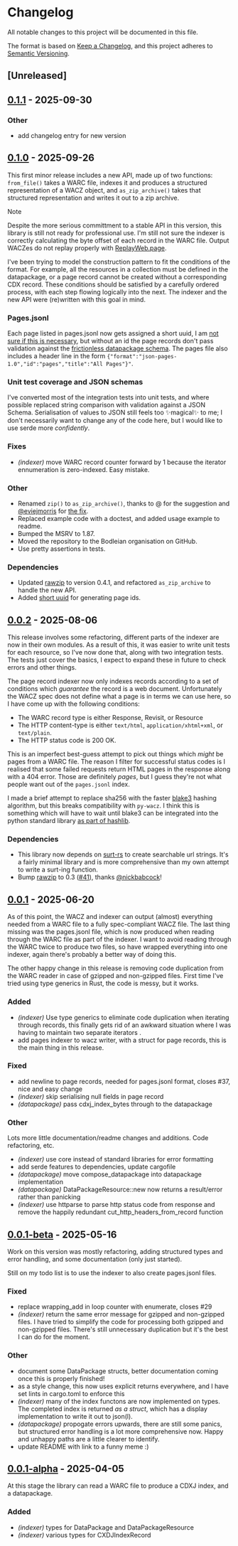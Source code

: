 # Changelog

All notable changes to this project will be documented in this file.

The format is based on [Keep a Changelog](https://keepachangelog.com/en/1.0.0/),
and this project adheres to [Semantic Versioning](https://semver.org/spec/v2.0.0.html).

## [Unreleased]

## [0.1.1](https://github.com/bodleian/wacksy/compare/v0.1.0...v0.1.1) - 2025-09-30

### Other

- add changelog entry for new version

## [0.1.0](https://github.com/bodleian/wacksy/compare/v0.0.2...v0.1.0) - 2025-09-26

This first minor release includes a new API, made up of two functions: `from_file()` takes a WARC file, indexes it and produces a structured representation of a WACZ object, and `as_zip_archive()` takes that structured representation and writes it out to a zip archive.

> [!NOTE]
> Despite the more serious committment to a stable API in this version, this library is still not ready for professional use. I'm still not sure the indexer is correctly calculating the byte offset of each record in the WARC file. Output WACZes do not replay properly with [ReplayWeb.page](https://replayweb.page/).

I've been trying to model the construction pattern to fit the conditions of the format. For example, all the resources in a collection must be defined in the datapackage, or a page record cannot be created without a corresponding CDX record. These conditions should be satisfied by a carefully ordered process, with each step flowing logically into the next. The indexer and the new API were (re)written with this goal in mind.

### Pages.jsonl

Each page listed in pages.jsonl now gets assigned a short uuid, I am [not sure if this is necessary](https://github.com/webrecorder/specs/issues/167), but without an id the page records don't pass validation against the [frictionless datapackage schema](https://specs.frictionlessdata.io/schemas/data-package.json).
The pages file also includes a header line in the form `{"format":"json-pages-1.0","id":"pages","title":"All Pages"}"`.

### Unit test coverage and JSON schemas

I've converted most of the integration tests into unit tests, and where possible replaced string comparison with validation against a JSON Schema.
Serialisation of values to JSON still feels too ✨magical✨ to me; I don't necessarily want to change any of the code here, but I would like to use serde more _confidently_.

### Fixes

- *(indexer)* move WARC record counter forward by 1 because the iterator ennumeration is zero-indexed. Easy mistake.

### Other

- Renamed `zip()` to `as_zip_archive()`, thanks to @ for the suggestion and [@eviejmorris](https://github.com/eviejmorris) for [the fix](https://github.com/bodleian/wacksy/commit/d7cae2fcee0656eb01eecd26b20a447ecc01cabd).
- Replaced example code with a doctest, and added usage example to readme.
- Bumped the MSRV to 1.87.
- Moved the repository to the Bodleian organisation on GitHub.
- Use pretty assertions in tests.

### Dependencies

- Updated [rawzip](https://lib.rs/crates/rawzip) to version 0.4.1, and refactored `as_zip_archive` to handle the new API.
- Added [short uuid](https://lib.rs/crates/short-uuid) for generating page ids.

## [0.0.2](https://github.com/bodleian/wacksy/compare/v0.0.1...v0.0.2) - 2025-08-06

This release involves some refactoring, different parts of the indexer are now in their own modules.
As a result of this, it was easier to write unit tests for each resource, so I've now done that, along with two integration tests.
The tests just cover the basics, I expect to expand these in future to check errors and other things.

The page record indexer now only indexes records according to a set of conditions which _guarantee_ the record is a web document.
Unfortunately the WACZ spec does not define what a page is in terms we can use here, so I have come up with the following conditions:

- The WARC record type is either Response, Revisit, or Resource
- The HTTP content-type is either `text/html`, `application/xhtml+xml`, or `text/plain`.
- The HTTP status code is 200 OK.

This is an imperfect best-guess attempt to pick out things which _might_ be pages from a WARC file.
The reason I filter for successful status codes is I realised that some failed requests return HTML pages in the response along with a 404 error.
Those are definitely _pages_, but I guess they're not what people want out of the `pages.jsonl` index.

I made a brief attempt to replace sha256 with the faster [blake3](https://github.com/BLAKE3-team/BLAKE3) hashing algorithm, but this breaks compatibility with `py-wacz`.
I think this is something which will have to wait until blake3 can be integrated into the python standard library [as part of hashlib](https://github.com/python/cpython/issues/83479).

### Dependencies

- This library now depends on [surt-rs](https://github.com/mijho/surt-rs) to create searchable url strings. It's a fairly minimal library and is more comprehensive than my own attempt to write a surt-ing function.
- Bump [rawzip](https://github.com/nickbabcock/rawzip) to 0.3 ([#41](https://github.com/bodleian/wacksy/pull/41)), thanks [@nickbabcock](https://github.com/nickbabcock)!

## [0.0.1](https://github.com/bodleian/wacksy/compare/v0.0.1-beta...v0.0.1) - 2025-06-20

As of this point, the WACZ and indexer can output (almost) everything needed from a WARC file to a fully spec-compliant WACZ file.
The last thing missing was the pages.jsonl file, which is now produced when reading through the WARC file as part of the indexer.
I want to avoid reading through the WARC twice to produce two files, so have wrapped everything into one indexer, again there's probably a better way of doing this.

The other happy change in this release is removing code duplication from the WARC reader in case of gzipped and non-gzipped files.
First time I've tried using type generics in Rust, the code is messy, but it works.

### Added

- *(indexer)* Use type generics to eliminate code duplication when iterating through records, this finally gets rid of an awkward situation where I was having to maintain two separate iterators .
- add pages indexer to wacz writer, with a struct for page records, this is the main thing in this release.

### Fixed

- add newline to page records, needed for pages.jsonl format, closes #37, nice and easy change
- *(indexer)* skip serialising null fields in page record
- *(datapackage)* pass cdxj_index_bytes through to the datapackage

### Other

Lots more little documentation/readme changes and additions. Code refactoring, etc.

- *(indexer)* use core instead of standard libraries for error formatting
- add serde features to dependencies, update cargofile
- *(datapackage)* move compose_datapackage into datapackage implementation
- *(datapackage)* DataPackageResource::new now returns a result/error rather than panicking
- *(indexer)* use httparse to parse http status code from response and remove the happily redundant cut_http_headers_from_record function

## [0.0.1-beta](https://github.com/bodleian/wacksy/compare/v0.0.1-alpha...v0.0.1-beta) - 2025-05-16

Work on this version was mostly refactoring, adding structured types and error handling, and some documentation (only just started).

Still on my todo list is to use the indexer to also create pages.jsonl files.

### Fixed

- replace wrapping_add in loop counter with enumerate, closes #29
- *(indexer)* return the same error message for gzipped and non-gzipped files. I have tried to simplify the code for processing both gzipped and non-gzipped files. There's still unnecessary duplication but it's the best I can do for the moment.

### Other

- document some DataPackage structs, better documentation coming once this is properly finished!
- as a style change, this now uses explicit returns everywhere, and I have set lints in cargo.toml to enforce this
- *(indexer)* many of the index functons are now implemented on types. The completed index is returned *as a struct*, which has a display implementation to write it out to json(l).
- *(datapackage)* propogate errors upwards, there are still some panics, but structured error handling is a lot more comprehensive now. Happy and unhappy paths are a little clearer to identify.
- update README with link to a funny meme :)

## [0.0.1-alpha](https://github.com/bodleian/wacksy/releases/tag/v0.0.1-alpha) - 2025-04-05

At this stage the library can read a WARC file to produce a CDXJ index, and a datapackage.

### Added

- *(indexer)* types for DataPackage and DataPackageResource
- *(indexer)* various types for CXDJIndexRecord
